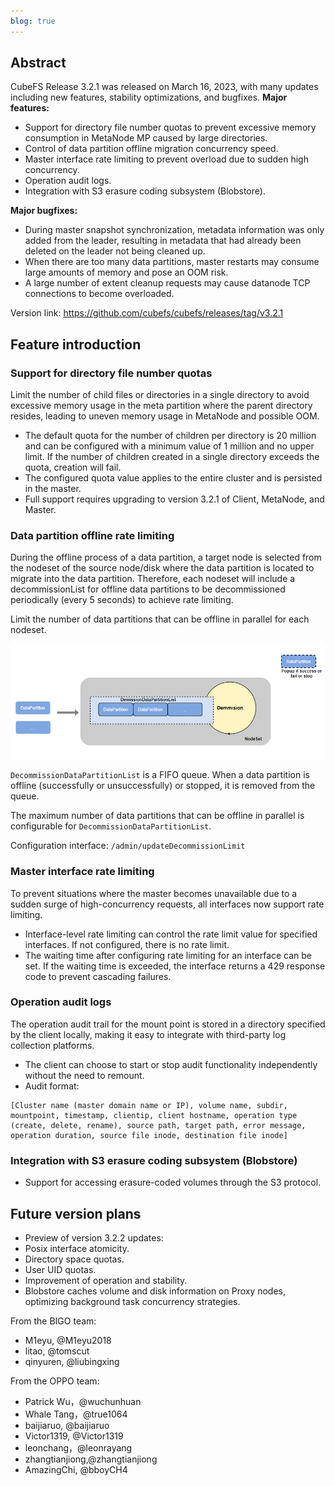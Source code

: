 ```yaml
---
blog: true
---
```


## Abstract

CubeFS Release 3.2.1 was released on March 16, 2023, with many updates including new features, stability optimizations, and bugfixes.
**Major features:**
- Support for directory file number quotas to prevent excessive memory consumption in MetaNode MP caused by large directories.
- Control of data partition offline migration concurrency speed.
- Master interface rate limiting to prevent overload due to sudden high concurrency.
- Operation audit logs.
- Integration with S3 erasure coding subsystem (Blobstore).

**Major bugfixes:**

- During master snapshot synchronization, metadata information was only added from the leader, resulting in metadata that had already been deleted on the leader not being cleaned up.
- When there are too many data partitions, master restarts may consume large amounts of memory and pose an OOM risk.
- A large number of extent cleanup requests may cause datanode TCP connections to become overloaded.

Version link: https://github.com/cubefs/cubefs/releases/tag/v3.2.1

## Feature introduction

### Support for directory file number quotas

Limit the number of child files or directories in a single directory to avoid excessive memory usage in the meta partition where the parent directory resides, leading to uneven memory usage in MetaNode and possible OOM.

- The default quota for the number of children per directory is 20 million and can be configured with a minimum value of 1 million and no upper limit. If the number of children created in a single directory exceeds the quota, creation will fail.
- The configured quota value applies to the entire cluster and is persisted in the master.
- Full support requires upgrading to version 3.2.1 of Client, MetaNode, and Master.

### Data partition offline rate limiting

During the offline process of a data partition, a target node is selected from the nodeset of the source node/disk where the data partition is located to migrate into the data partition. Therefore, each nodeset will include a decommissionList for offline data partitions to be decommissioned periodically (every 5 seconds) to achieve rate limiting.

Limit the number of data partitions that can be offline in parallel for each nodeset.

![ar](/images/blog/v32101.png)

`DecommissionDataPartitionList` is a FIFO queue. When a data partition is offline (successfully or unsuccessfully) or stopped, it is removed from the queue.

The maximum number of data partitions that can be offline in parallel is configurable for `DecommissionDataPartitionList`.

Configuration interface: `/admin/updateDecommissionLimit`

### Master interface rate limiting

To prevent situations where the master becomes unavailable due to a sudden surge of high-concurrency requests, all interfaces now support rate limiting.

- Interface-level rate limiting can control the rate limit value for specified interfaces. If not configured, there is no rate limit.
- The waiting time after configuring rate limiting for an interface can be set. If the waiting time is exceeded, the interface returns a 429 response code to prevent cascading failures.

### Operation audit logs

The operation audit trail for the mount point is stored in a directory specified by the client locally, making it easy to integrate with third-party log collection platforms.

- The client can choose to start or stop audit functionality independently without the need to remount.
- Audit format:
```shell
[Cluster name (master domain name or IP), volume name, subdir, mountpoint, timestamp, clientip, client hostname, operation type (create, delete, rename), source path, target path, error message, operation duration, source file inode, destination file inode]
```

### Integration with S3 erasure coding subsystem (Blobstore)

- Support for accessing erasure-coded volumes through the S3 protocol.

## Future version plans

- Preview of version 3.2.2 updates:
- Posix interface atomicity.
- Directory space quotas.
- User UID quotas.
- Improvement of operation and stability.
- Blobstore caches volume and disk information on Proxy nodes, optimizing background task concurrency strategies.

From the BIGO team:
- M1eyu, @M1eyu2018
- litao, @tomscut
- qinyuren, @liubingxing

From the OPPO team:
- Patrick Wu，@wuchunhuan
- Whale Tang，@true1064
- baijiaruo, @baijiaruo
- Victor1319, @Victor1319
- leonchang，@leonrayang
- zhangtianjiong,@zhangtianjiong
- AmazingChi, @bboyCH4
